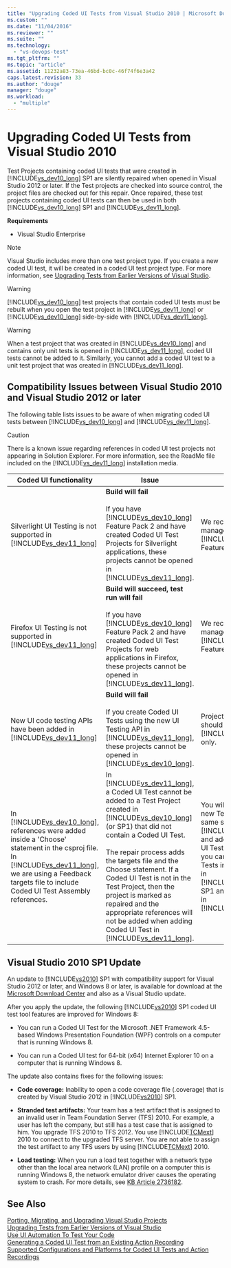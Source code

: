 ```yaml
---
title: "Upgrading Coded UI Tests from Visual Studio 2010 | Microsoft Docs"
ms.custom: ""
ms.date: "11/04/2016"
ms.reviewer: ""
ms.suite: ""
ms.technology: 
  - "vs-devops-test"
ms.tgt_pltfrm: ""
ms.topic: "article"
ms.assetid: 11232a83-73ea-46bd-bc0c-46f74f6e3a42
caps.latest.revision: 33
ms.author: "douge"
manager: "douge"
ms.workload: 
  - "multiple"
---
```

# Upgrading Coded UI Tests from Visual Studio 2010
Test Projects containing coded UI tests that were created in [!INCLUDE[vs_dev10_long](../code-quality/includes/vs_dev10_long_md.md)] SP1 are silently repaired when opened in Visual Studio 2012 or later. If the Test projects are checked into source control, the project files are checked out for this repair. Once repaired, these test projects containing coded UI tests can then be used in both [!INCLUDE[vs_dev10_long](../code-quality/includes/vs_dev10_long_md.md)] SP1 and [!INCLUDE[vs_dev11_long](../data-tools/includes/vs_dev11_long_md.md)].  
  
 **Requirements**  
  
-   Visual Studio Enterprise  
  
> [!NOTE]
>  Visual Studio includes more than one test project type. If you create a new coded UI test, it will be created in a coded UI test project type. For more information, see [Upgrading Tests from Earlier Versions of Visual Studio](http://msdn.microsoft.com/en-us/e9c8b7f6-bd72-448e-8edb-d090dcc5cf52).  
  
> [!WARNING]
>  [!INCLUDE[vs_dev10_long](../code-quality/includes/vs_dev10_long_md.md)] test projects that contain coded UI tests must be rebuilt when you open the test project in [!INCLUDE[vs_dev11_long](../data-tools/includes/vs_dev11_long_md.md)] or [!INCLUDE[vs_dev10_long](../code-quality/includes/vs_dev10_long_md.md)] side-by-side with [!INCLUDE[vs_dev11_long](../data-tools/includes/vs_dev11_long_md.md)].  
  
> [!WARNING]
>  When a test project that was created in [!INCLUDE[vs_dev10_long](../code-quality/includes/vs_dev10_long_md.md)] and contains only unit tests is opened in [!INCLUDE[vs_dev11_long](../data-tools/includes/vs_dev11_long_md.md)], coded UI tests cannot be added to it. Similarly, you cannot add a coded UI test to a unit test project that was created in [!INCLUDE[vs_dev11_long](../data-tools/includes/vs_dev11_long_md.md)].  
  
## Compatibility Issues between Visual Studio 2010 and Visual Studio 2012 or later  
 The following table lists issues to be aware of when migrating coded UI tests between [!INCLUDE[vs_dev10_long](../code-quality/includes/vs_dev10_long_md.md)] and [!INCLUDE[vs_dev11_long](../data-tools/includes/vs_dev11_long_md.md)].  
  
> [!CAUTION]
>  There is a known issue regarding references in coded UI test projects not appearing in Solution Explorer. For more information, see the ReadMe file included on the [!INCLUDE[vs_dev11_long](../data-tools/includes/vs_dev11_long_md.md)] installation media.  
  
|Coded UI functionality|Issue|Solution|  
|----------------------------|-----------|--------------|  
|Silverlight UI Testing is not supported in [!INCLUDE[vs_dev11_long](../data-tools/includes/vs_dev11_long_md.md)]|**Build will fail**<br /><br /> If you have [!INCLUDE[vs_dev10_long](../code-quality/includes/vs_dev10_long_md.md)] Feature Pack 2 and have created Coded UI Test Projects for Silverlight applications, these projects cannot be opened in [!INCLUDE[vs_dev11_long](../data-tools/includes/vs_dev11_long_md.md)].|We recommend that you manage these projects in [!INCLUDE[vs_dev10_long](../code-quality/includes/vs_dev10_long_md.md)] Feature Pack 2 only.|  
|Firefox UI Testing is not supported in [!INCLUDE[vs_dev11_long](../data-tools/includes/vs_dev11_long_md.md)]|**Build will succeed, test run will fail**<br /><br /> If you have [!INCLUDE[vs_dev10_long](../code-quality/includes/vs_dev10_long_md.md)] Feature Pack 2 and have created Coded UI Test Projects for web applications in Firefox, these projects cannot be opened in [!INCLUDE[vs_dev11_long](../data-tools/includes/vs_dev11_long_md.md)].|We recommend that you manage these projects in [!INCLUDE[vs_dev10_long](../code-quality/includes/vs_dev10_long_md.md)] Feature Pack 2 only.|  
|New UI code testing APIs have been added in [!INCLUDE[vs_dev11_long](../data-tools/includes/vs_dev11_long_md.md)]|**Build will fail**<br /><br /> If you create Coded UI Tests using the new UI Testing API in [!INCLUDE[vs_dev11_long](../data-tools/includes/vs_dev11_long_md.md)], these projects cannot be opened in [!INCLUDE[vs_dev10_long](../code-quality/includes/vs_dev10_long_md.md)].|Projects using new API should be managed in [!INCLUDE[vs_dev11_long](../data-tools/includes/vs_dev11_long_md.md)] only.|  
|In [!INCLUDE[vs_dev10_long](../code-quality/includes/vs_dev10_long_md.md)], references were added inside a 'Choose' statement in the csproj file. In [!INCLUDE[vs_dev11_long](../data-tools/includes/vs_dev11_long_md.md)], we are using a Feedback targets file to include Coded UI Test Assembly references.|In [!INCLUDE[vs_dev11_long](../data-tools/includes/vs_dev11_long_md.md)], a Coded UI Test cannot be added to a Test Project created in [!INCLUDE[vs_dev10_long](../code-quality/includes/vs_dev10_long_md.md)] (or SP1) that did not contain a Coded UI Test.<br /><br /> The repair process adds the targets file and the Choose statement. If a Coded UI Test is not in the Test Project, then the project is marked as repaired and the appropriate references will not be added when adding Coded UI Test in [!INCLUDE[vs_dev11_long](../data-tools/includes/vs_dev11_long_md.md)].|You will have to create a new Test Project in the same solution using [!INCLUDE[vs_dev11_long](../data-tools/includes/vs_dev11_long_md.md)] and add your new Coded UI Test in it. Alternately, you can add Coded UI Tests into the Test Project in [!INCLUDE[vs_dev10_long](../code-quality/includes/vs_dev10_long_md.md)] SP1 and open that project in [!INCLUDE[vs_dev11_long](../data-tools/includes/vs_dev11_long_md.md)].|  
  
##  <a name="UpgradingCodedUIFromVS2010_Update"></a> Visual Studio 2010 SP1 Update  
 An update to [!INCLUDE[vs2010](../misc/includes/vs2010_md.md)] SP1 with compatibility support for Visual Studio 2012 or later, and Windows 8 or later, is available for download at the [Microsoft Download Center](http://www.microsoft.com/download/details.aspx?id=34677) and also as a Visual Studio update.  
  
 After you apply the update, the following [!INCLUDE[vs2010](../misc/includes/vs2010_md.md)] SP1 coded UI test tool features are improved for Windows 8:  
  
-   You can run a Coded UI Test for the Microsoft .NET Framework 4.5-based Windows Presentation Foundation (WPF) controls on a computer that is running Windows 8.  
  
-   You can run a Coded UI test for 64-bit (x64) Internet Explorer 10 on a computer that is running Windows 8.  
  
 The update also contains fixes for the following issues:  
  
-   **Code coverage:** Inability to open a code coverage file (.coverage) that is created by Visual Studio 2012 in [!INCLUDE[vs2010](../misc/includes/vs2010_md.md)] SP1.  
  
-   **Stranded test artifacts:** Your team has a test artifact that is assigned to an invalid user in Team Foundation Server (TFS) 2010. For example, a user has left the company, but still has a test case that is assigned to him. You upgrade TFS 2010 to TFS 2012. You use [!INCLUDE[TCMext](../misc/includes/tcmext_md.md)] 2010 to connect to the upgraded TFS server. You are not able to assign the test artifact to any TFS users by using [!INCLUDE[TCMext](../misc/includes/tcmext_md.md)] 2010.  
  
-   **Load testing:** When you run a load test together with a network type other than the local area network (LAN) profile on a computer this is running Windows 8, the network emulator driver causes the operating system to crash. For more details, see [KB Article 2736182](http://support.microsoft.com/kb/2736182).  
  
## See Also  
 [Porting, Migrating, and Upgrading Visual Studio Projects](../porting/port-migrate-and-upgrade-visual-studio-projects.md)   
 [Upgrading Tests from Earlier Versions of Visual Studio](http://msdn.microsoft.com/en-us/e9c8b7f6-bd72-448e-8edb-d090dcc5cf52)   
 [Use UI Automation To Test Your Code](../test/use-ui-automation-to-test-your-code.md)   
 [Generating a Coded UI Test from an Existing Action Recording](/devops-test-docs/test/generating-a-coded-ui-test-from-an-existing-action-recording)   
 [Supported Configurations and Platforms for Coded UI Tests and Action Recordings](../test/supported-configurations-and-platforms-for-coded-ui-tests-and-action-recordings.md)
